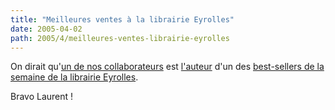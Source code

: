 ```yaml
---
title: "Meilleures ventes à la librairie Eyrolles"
date: 2005-04-02
path: 2005/4/meilleures-ventes-librairie-eyrolles
---
```


On dirait qu&#39;<a href="http://blogs.nuxeo.com/sections/blogs/laurent_godard">un de nos
collaborateurs</a> est <a href="http://www.eyrolles.com/Informatique/Livre/9782212114393/livre-programmation-openoffice-org.php?xd=5c22db57ee3dcbe84f18cd055f3f02d8">
l'auteur</a> d'un des <a href="http://www.eyrolles.com/Informatique/Meilleures_ventes/">best-sellers
de la semaine de la librairie Eyrolles</a>.

Bravo Laurent ! 

